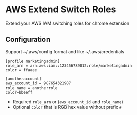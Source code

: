 # AWS Extend Switch Roles

Extend your AWS IAM switching roles for chrome extension

## Configuration

Support ~/.aws/config format and like ~/.aws/credentials

```
[profile marketingadmin]
role_arn = arn:aws:iam::123456789012:role/marketingadmin
color = ffaaee

[anotheraccount]
aws_account_id = 987654321987
role_name = anotherrole
color=bbeeff
```

- Required `role_arn` or (`aws_account_id` and `role_name`)
- Optional `color` that is RGB hex value without prefix `#`

